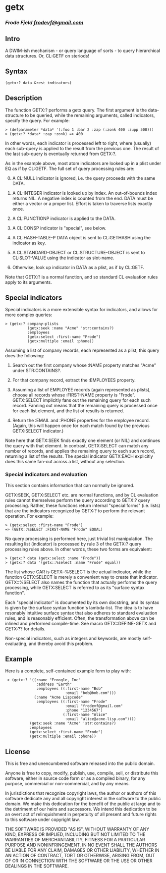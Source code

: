 # getx
### _Frode Fjeld <frodevf@gmail.com>_

## Intro

A DWIM-ish mechanism - or query language of sorts - to query
hierarchical data structures. Or, CL:GETF on steriods!

## Syntax

    (getx:? data &rest indicators)

## Description

The function GETX:? performs a getx query. The first argument is the
data-structure to be queried, while the remaining arguments, called
indicators, specify the query. For example:

    > (defparameter *data* '(:foo 1 :bar 2 :zap (:zonk 400 :zupp 500)))
    > (getx:? *data* :zap :zonk) => 400

In other words, each indicator is processed left to right, where
(usually) each sub-query is applied to the result from the previous
one. The result of the last sub-query is eventually returned from
GETX:?.

As in the example above, most atom indicators are looked up in a plist
under EQ as if by CL:GETF. The full set of query processing rules are:


0. A CL:NULL indicator is ignored, i.e. the query proceeds with the
   same DATA.

1. A CL:INTEGER indicator is looked up by index. An out-of-bounds
   index returns NIL. A negative index is counted from the end. DATA
   must be either a vector or a proper list. Effort is taken to
   traverse lists exactly once.

2. A CL:FUNCTIONP indicator is applied to the DATA.

3. A CL:CONSP indicator is "special", see below.

4. A CL:HASH-TABLE-P DATA object is sent to CL:GETHASH using the
   indicator as key.

5. A CL:STANDARD-OBJECT or CL:STRUCTURE-OBJECT is sent to
   CL:SLOT-VALUE using the indicator as slot-name.

6. Otherwise, look up indicator in DATA as a plist, as if by CL:GETF.

Note that GETX:? is a normal function, and so standard CL evaluation
rules apply to its arguments.

## Special indicators

Special indicators is a more extensible syntax for indicators, and
allows for more complex queries:

    > (getx:? company-plists
              (getx:seek :name "Acme" 'str:contains?)
              :employees
              (getx:select :first-name "Frode")
              (getx:multiple :email :phone))

Assuming a list of company records, each represented as a plist, this
query does the following:

1. Search out the first company whose :NAME property matches "Acme"
   under STR:CONTAINS?.

2. For that company record, extract the :EMPLOYEES property.

3. Assuming a list of EMPLOYEE records (again represented as plists),
   choose all records whose :FIRST-NAME property is
   "Frode". GETX:SELECT implicitly fans out the remaining query for
   each such record. Fanning out means that the remaining query is
   processed once for each list element, and the list of results is
   returned.

4. Return the :EMAIL and :PHONE properties for the employee
   record. (Again, this will happen once for each match found by the
   previous GETX:SELECT indicator.)

Note here that GETX:SEEK finds exactly one element (or NIL) and
continues the query with that element. In contrast, GETX:SELECT can
match any number of records, and applies the remaining query to each
such record, returning a list of the results. The special indicator
GETX:EACH explicitly does this same fan-out across a list, without any
selection.

### Special indicators and evaluation

This section contains information that can normally be ignored.

GETX:SEEK, GETX:SELECT etc. are normal functions, and by CL evaluation
rules cannot themselves perform the query according to GETX:? query
processing. Rather, these functions return internal "special forms"
(i.e. lists) that are the indicators recognized by GETX:? to perform
the relevant operation. For example:

    > (getx:select :first-name "Frode")
    => (GETX::%SELECT :FIRST-NAME "Frode" EQUAL)

No query processing is performed here, just trivial list manipulation.
The resulting list (indicator) is processed by rule 3 of the GETX:?
query processing rules above. In other words, these two forms are
equivalent:

    > (getx:? data (getx:select :name "Frode"))
    > (getx:? data '(getx::%select :name "Frode" equal))

The list whose CAR is GETX::%SELECT is the actual indicator, while the
function GETX:SELECT is merely a convenient way to create that
indicator. GETX::%SELECT also names the function that actually
performs the query processing, while GETX:SELECT is referred to as its
"surface syntax function".

Each "special indicator" is documented by its own docstring, and its
syntax is given by the surface syntax function's lambda-list. The idea
is to have resonably intuitive surface syntax that also adheres to
standard evaluation rules, and is reasonably efficient. Often, the
transformation above can be inlined and performed compile-time. See
macro GETX::DEFINE-GETX and GETX:?? for details.

Non-special indicators, such as integers and keywords, are mostly
self-evaluating, and thereby avoid this problem.

## Example

Here is a complete, self-contained example form to play with:

     > (getx:? '((:name "Froogle, Inc"
                  :address "Earth"
                  :employees ((:first-name "Bob"
                               :email "bob@bob.com")))
                 (:name "Acme Lispcode"
                  :employees ((:first-name "Frode"
                               :email "frodevf@gmail.com"
                               :phone "1234567")
                              (:first-name "Alice"
                               :email "alice@acme-lisp.com"))))
               (getx:seek :name "Acme" 'str:contains?)
               :employees
               (getx:select :first-name "Frode")
               (getx:multiple :email :phone))


## License

This is free and unencumbered software released into the public domain.

Anyone is free to copy, modify, publish, use, compile, sell, or
distribute this software, either in source code form or as a compiled
binary, for any purpose, commercial or non-commercial, and by any
means.

In jurisdictions that recognize copyright laws, the author or authors
of this software dedicate any and all copyright interest in the
software to the public domain. We make this dedication for the benefit
of the public at large and to the detriment of our heirs and
successors. We intend this dedication to be an overt act of
relinquishment in perpetuity of all present and future rights to this
software under copyright law.

THE SOFTWARE IS PROVIDED "AS IS", WITHOUT WARRANTY OF ANY KIND,
EXPRESS OR IMPLIED, INCLUDING BUT NOT LIMITED TO THE WARRANTIES OF
MERCHANTABILITY, FITNESS FOR A PARTICULAR PURPOSE AND NONINFRINGEMENT.
IN NO EVENT SHALL THE AUTHORS BE LIABLE FOR ANY CLAIM, DAMAGES OR
OTHER LIABILITY, WHETHER IN AN ACTION OF CONTRACT, TORT OR OTHERWISE,
ARISING FROM, OUT OF OR IN CONNECTION WITH THE SOFTWARE OR THE USE OR
OTHER DEALINGS IN THE SOFTWARE.

